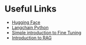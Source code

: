 # Useful Links

* [Hugging Face](https://huggingface.co/)
* [Langchain Python](https://python.langchain.com/v0.2/docs/introduction/)
* [Simple introduction to Fine Tuning](https://medium.com/@amit25173/langchain-fine-tuning-bc34c9c8ecf7)
* [Introduction to RAG](https://aws.amazon.com/what-is/retrieval-augmented-generation/)